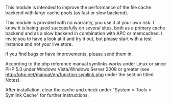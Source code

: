 
This module is intended to improve the performance of the file cache backend
with large cache pools (as fast or slow backend).

This module is provided with no warranty, you use it at your own risk.
I know it is being used successfully on several sites, both as a primary cache
backend and as a slow backend in combination with APC or memcached.
I invite you to have a look at it and try it out, but please start with a test
instance and not your live store.

If you find bugs or have improvements, please send them in.


According to the php reference manual symlinks works under Linux or since PHP 5.3 under Windows
Vista/Windows Server 2008 or greater (see http://php.net/manual/en/function.symlink.php
under the section titled Notes).

After installation, clear the cache and check under "System > Tools > Symlink
Cache" for further instructions.
